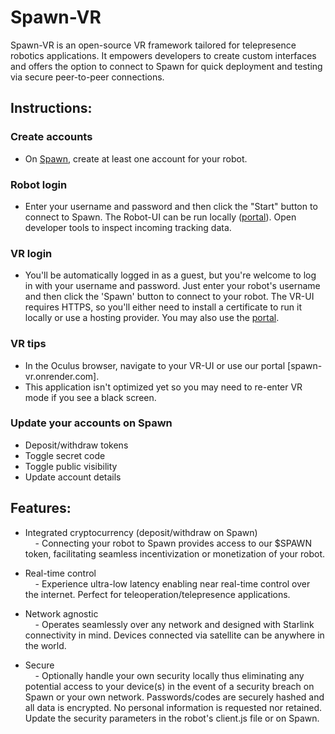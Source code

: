 # Spawn-VR

Spawn-VR is an open-source VR framework tailored for telepresence robotics applications. It empowers developers to create custom interfaces and offers the option to connect to Spawn for quick deployment and testing via secure peer-to-peer connections.

## Instructions:

### Create accounts
- On [Spawn](https://sp4wn.com), create at least one account for your robot. 

### Robot login
- Enter your username and password and then click the "Start" button to connect to Spawn. The Robot-UI can be run locally ([portal](https://spawn-pk3x.onrender.com)). Open developer tools to inspect incoming tracking data. 

### VR login
- You'll be automatically logged in as a guest, but you're welcome to log in with your username and password. Just enter your robot's username and then click the 'Spawn' button to connect to your robot. The VR-UI requires HTTPS, so you'll either need to install a certificate to run it locally or use a hosting provider. You may also use the [portal](https://spawn-vr.onrender.com). 

### VR tips
- In the Oculus browser, navigate to your VR-UI or use our portal [spawn-vr.onrender.com].
- This application isn't optimized yet so you may need to re-enter VR mode if you see a black screen. 

### Update your accounts on Spawn
- Deposit/withdraw tokens
- Toggle secret code
- Toggle public visibility
- Update account details

## Features: 

- Integrated cryptocurrency (deposit/withdraw on Spawn)  
    &nbsp;&nbsp;&nbsp;&nbsp;- Connecting your robot to Spawn provides access to our $SPAWN token, facilitating seamless incentivization or monetization of your robot.

- Real-time control  
    &nbsp;&nbsp;&nbsp;&nbsp;- Experience ultra-low latency enabling near real-time control over the internet. Perfect for teleoperation/telepresence applications.

-  Network agnostic  
    &nbsp;&nbsp;&nbsp;&nbsp;- Operates seamlessly over any network and designed with Starlink connectivity in mind. Devices connected via satellite can be anywhere in the world.

- Secure  
    &nbsp;&nbsp;&nbsp;&nbsp;- Optionally handle your own security locally thus eliminating any potential access to your device(s) in the event of a security breach on Spawn or your own network. Passwords/codes are securely hashed and all data is encrypted. No personal information is requested nor retained. Update the security parameters in the robot's client.js file or on Spawn.